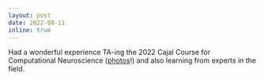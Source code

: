 ```yaml
---
layout: post
date: 2022-08-11
inline: true
---
```


Had a wonderful experience TA-ing the 2022 Cajal Course for Computational Neuroscience ([photos](https://www.dropbox.com/home/jobSearch/cajal%20summer%20school%20TA%202022/photos)!) and also learning from experts in the field.
